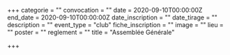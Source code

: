 +++
categorie = ""
convocation = ""
date = 2020-09-10T00:00:00Z
end_date = 2020-09-10T00:00:00Z
date_inscription = ""
date_tirage = ""
description = ""
event_type = "club"
fiche_inscription = ""
image = ""
lieu = ""
poster = ""
reglement = ""
title = "Assemblée Générale"

+++
